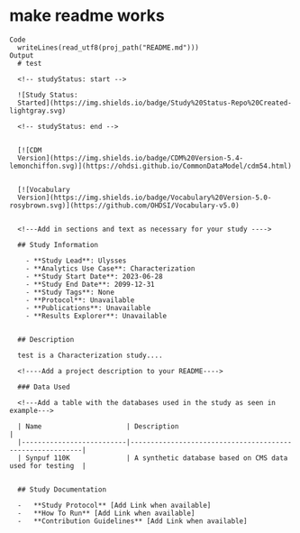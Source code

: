 # make readme works

    Code
      writeLines(read_utf8(proj_path("README.md")))
    Output
      # test
      
      <!-- studyStatus: start -->
      
      ![Study Status:
      Started](https://img.shields.io/badge/Study%20Status-Repo%20Created-lightgray.svg)
      
      <!-- studyStatus: end -->
      
      
      [![CDM
      Version](https://img.shields.io/badge/CDM%20Version-5.4-lemonchiffon.svg)](https://ohdsi.github.io/CommonDataModel/cdm54.html)
      
      
      [![Vocabulary
      Version](https://img.shields.io/badge/Vocabulary%20Version-5.0-rosybrown.svg)](https://github.com/OHDSI/Vocabulary-v5.0)
      
      
      <!---Add in sections and text as necessary for your study ---->
      
      ## Study Information
      
        - **Study Lead**: Ulysses
        - **Analytics Use Case**: Characterization
        - **Study Start Date**: 2023-06-28
        - **Study End Date**: 2099-12-31
        - **Study Tags**: None
        - **Protocol**: Unavailable
        - **Publications**: Unavailable
        - **Results Explorer**: Unavailable
      
      
      ## Description
      
      test is a Characterization study....
      
      <!----Add a project description to your README---->
      
      ### Data Used
      
      <!---Add a table with the databases used in the study as seen in example--->
      
      | Name                     | Description                                              |
      |--------------------------|----------------------------------------------------------|
      | Synpuf 110K              | A synthetic database based on CMS data used for testing  |
      
      
      ## Study Documentation
      
      -   **Study Protocol** [Add Link when available]
      -   **How To Run** [Add Link when available]
      -   **Contribution Guidelines** [Add Link when available]
      

